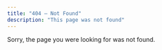 ```yaml
---
title: "404 — Not Found"
description: "This page was not found"
---
```


Sorry, the page you were looking for was not found.
